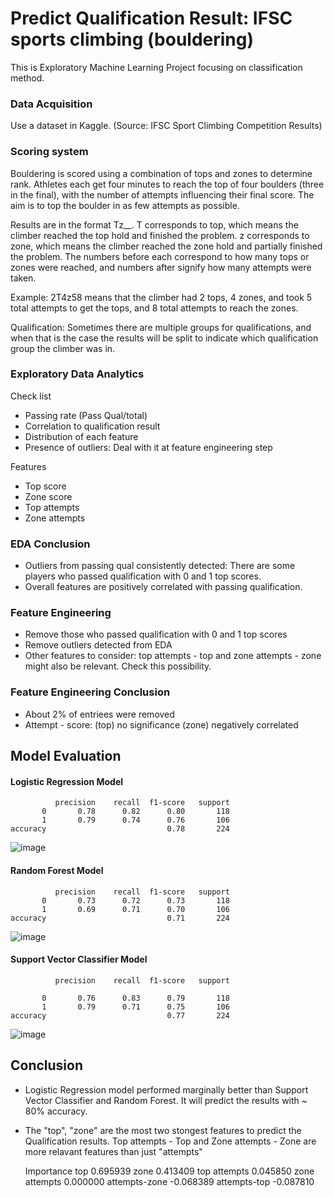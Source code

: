 # Predict Qualification Result: IFSC sports climbing (bouldering)

This is Exploratory Machine Learning Project focusing on classification method.

### Data Acquisition
Use a dataset in Kaggle. (Source: IFSC Sport Climbing Competition Results)

### Scoring system
Bouldering is scored using a combination of tops and zones to determine rank. Athletes each get four minutes to reach the top of four boulders (three in the final), with the number of attempts influencing their final score. The aim is to top the boulder in as few attempts as possible.

Results are in the format Tz__. T corresponds to top, which means the climber reached the top hold and finished the problem. z corresponds to zone, which means the climber reached the zone hold and partially finished the problem. The numbers before each correspond to how many tops or zones were reached, and numbers after signify how many attempts were taken.

Example: 2T4z58 means that the climber had 2 tops, 4 zones, and took 5 total attempts to get the tops, and 8 total attempts to reach the zones.

Qualification: Sometimes there are multiple groups for qualifications, and when that is the case the results will be split to indicate which qualification group the climber was in.

### Exploratory Data Analytics
Check list
* Passing rate (Pass Qual/total)
* Correlation to qualification result
* Distribution of each feature
* Presence of outliers: Deal with it at feature engineering step

Features
* Top score
* Zone score
* Top attempts
* Zone attempts

### EDA Conclusion
* Outliers from passing qual consistently detected: There are some players who passed qualification with 0 and 1 top scores.
* Overall features are positively correlated with passing qualification.

### Feature Engineering
* Remove those who passed qualification with 0 and 1 top scores
* Remove outliers detected from EDA
* Other features to consider: top attempts - top and zone attempts - zone might also be relevant. Check this possibility.

### Feature Engineering Conclusion
* About 2% of entriees were removed
* Attempt - score: (top) no significance (zone) negatively correlated

## Model Evaluation

#### Logistic Regression Model

              precision    recall  f1-score   support
           0       0.78      0.82      0.80       118
           1       0.79      0.74      0.76       106
    accuracy                           0.78       224

![image](https://user-images.githubusercontent.com/109259233/180701267-8d8ae20b-1500-4a65-bbea-d0c1196b8fb8.png)


#### Random Forest Model
              precision    recall  f1-score   support
           0       0.73      0.72      0.73       118
           1       0.69      0.71      0.70       106
    accuracy                           0.71       224

![image](https://user-images.githubusercontent.com/109259233/180701278-0de629ec-e39a-4af1-a650-7d90517f9d02.png)


#### Support Vector Classifier Model
              precision    recall  f1-score   support

           0       0.76      0.83      0.79       118
           1       0.79      0.71      0.75       106
    accuracy                           0.77       224

![image](https://user-images.githubusercontent.com/109259233/180701299-772f9f17-acac-48ba-9ca2-a15e4802cc0c.png)


## Conclusion
* Logistic Regression model performed marginally better than Support Vector Classifier and Random Forest. It will predict the results with ~ 80% accuracy.
* The "top", "zone" are the most two stongest features to predict the Qualification results. Top attempts - Top and Zone attempts - Zone are more relavant features than just "attempts"

	Importance
top	0.695939
zone	0.413409
top attempts	0.045850
zone attempts	0.000000
attempts-zone	-0.068389
attempts-top	-0.087810

